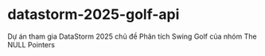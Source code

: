 # datastorm-2025-golf-api
Dự án tham gia DataStorm 2025 chủ đề Phân tích Swing Golf của nhóm The NULL Pointers
